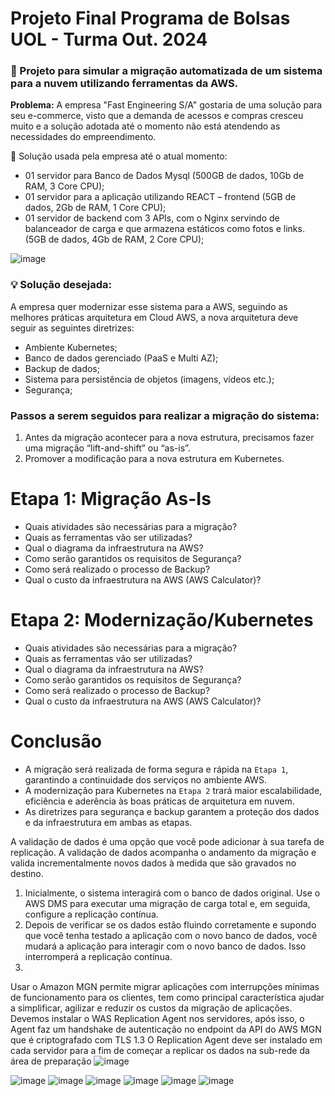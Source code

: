 # Projeto Final Programa de Bolsas UOL - Turma Out. 2024

### 📄 Projeto para simular a migração automatizada de um sistema para a nuvem utilizando ferramentas da AWS.

**Problema:** A empresa "Fast Engineering S/A" gostaria de uma solução para seu e-commerce, visto que a demanda de acessos e compras cresceu muito e a solução adotada até o momento não está atendendo as necessidades do empreendimento.

📌 Solução usada pela empresa até o atual momento:

- 01 servidor para Banco de Dados Mysql (500GB de dados, 10Gb de RAM, 3 Core CPU);
- 01 servidor para a aplicação utilizando REACT – frontend (5GB de dados, 2Gb de RAM, 1 Core CPU);
- 01 servidor de backend com 3 APIs, com o Nginx servindo de balanceador de carga e que armazena estáticos como fotos e links. (5GB de dados, 4Gb de RAM, 2 Core CPU); 

![image](https://github.com/user-attachments/assets/154f6483-7375-41b6-8529-3f714ce6ce26)

### 💡 Solução desejada:

A empresa quer modernizar esse sistema para a AWS, seguindo as melhores práticas arquitetura em Cloud AWS, a nova arquitetura deve seguir as seguintes diretrizes:

-  Ambiente Kubernetes;
-  Banco de dados gerenciado (PaaS e Multi AZ);
-  Backup de dados;
-  Sistema para persistência de objetos (imagens, vídeos etc.);
-  Segurança;

### Passos a serem seguidos para realizar a migração do sistema:

1) Antes da migração acontecer para a nova estrutura, precisamos fazer uma migração “lift-and-shift” ou “as-is”.
2) Promover a modificação para a nova estrutura em Kubernetes.

# Etapa 1: Migração As-Is

- Quais atividades são necessárias para a migração?
- Quais as ferramentas vão ser utilizadas?
- Qual o diagrama da infraestrutura na AWS?
- Como serão garantidos os requisitos de Segurança?
- Como será realizado o processo de Backup?
- Qual o custo da infraestrutura na AWS (AWS Calculator)? 

# Etapa 2: Modernização/Kubernetes 

- Quais atividades são necessárias para a migração?
- Quais as ferramentas vão ser utilizadas?
- Qual o diagrama da infraestrutura na AWS?
- Como serão garantidos os requisitos de Segurança?
- Como será realizado o processo de Backup?
- Qual o custo da infraestrutura na AWS (AWS Calculator)? 

# Conclusão

- A migração será realizada de forma segura e rápida na ``Etapa 1``, garantindo a continuidade dos serviços no ambiente AWS.
- A modernização para Kubernetes na ``Etapa 2`` trará maior escalabilidade, eficiência e aderência às boas práticas de arquitetura em nuvem.
- As diretrizes para segurança e backup garantem a proteção dos dados e da infraestrutura em ambas as etapas.


A validação de dados é uma opção que você pode adicionar à sua tarefa de replicação. A validação de dados acompanha o andamento da migração e valida incrementalmente novos dados à medida que são gravados no destino. 

1) Inicialmente, o sistema interagirá com o banco de dados original. Use o AWS DMS para executar uma migração de carga total e, em seguida, configure a replicação contínua.
2) Depois de verificar se os dados estão fluindo corretamente e supondo que você tenha testado a aplicação com o novo banco de dados, você mudará a aplicação para interagir com o novo banco de dados. Isso interromperá a replicação contínua.
3) 
Usar o Amazon MGN permite migrar aplicações com interrupções mínimas de funcionamento para os clientes, tem como principal característica ajudar a simplificar, agilizar e reduzir os custos da migração de aplicações. Devemos instalar o WAS Replication Agent nos servidores, após isso, o Agent faz um handshake de autenticação no endpoint da API do AWS MGN que é criptografado com TLS 1.3
O Replication Agent deve ser instalado em cada servidor para a fim de começar a replicar os dados na sub-rede da área de preparação
![image](https://github.com/user-attachments/assets/f0435d05-7063-4569-bdd7-0cbb6b9c3180)

![image](https://github.com/user-attachments/assets/3d028d8a-a568-4a0f-941d-83ba2e370fe7)
![image](https://github.com/user-attachments/assets/2b43e288-ec29-406b-a3a7-cf5093f5fca8)
![image](https://github.com/user-attachments/assets/ed263a27-1508-4161-a0e6-300d3c0bdd94)
![image](https://github.com/user-attachments/assets/11254f46-a8f2-4c96-aa19-4defbfede3e5)
![image](https://github.com/user-attachments/assets/1f728b9f-8dbf-4fb5-b7a0-4c61bede4bf1)
![image](https://github.com/user-attachments/assets/c984f84a-2b37-42b3-bc6f-f2dff44ff348)






